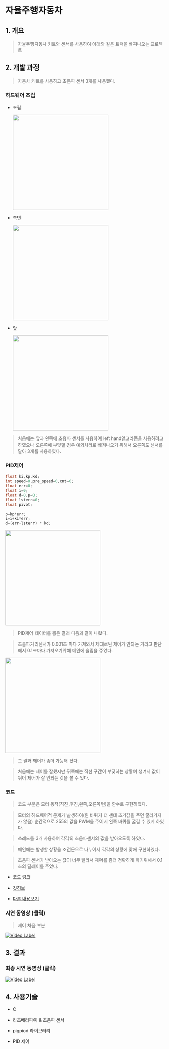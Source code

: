 # 자율주행자동차

## 1. 개요

> 자율주행자동차 키트와 센서를 사용하여 아래와 같은 트랙을 빠져나오는 프로젝트


## 2. 개발 과정

> 자동차 키트를 사용하고 초음파 센서 3개를 사용했다.

### 하드웨어 조립

* 조립

  <img src="/img/making.jpg" width="300" height="300"></img>

* 측면

  <img src="/img/left.jpg" width="300" height="300"></img>

* 앞

  <img src="/img/front.jpg" width="300" height="300"></img>

> 처음에는 앞과 왼쪽에 초음파 센서를 사용하여 left hand알고리즘을 사용하려고 하였으나 오른쪽에 부딪힐 경우 예외처리로 빠져나오기 위해서 오른쪽도 센서를 달아 3개를 사용하였다.

### PID제어

```c
float ki,kp,kd;
int speed=0,pre_speed=0,cnt=0;
float err=0;
float i=0;
float d=0,p=0;
float lsterr=0;
float pivot;

p=kp*err;
i=i+ki*err;
d=(err-lsterr) * kd;
```

<img src="/img/PID1.png" width="300" height="300"></img>

> PID제어 데이터를 뽑은 결과 다음과 같이 나왔다.

> 초흠파거리센서가 0.001초 마다 가져와서 제대로된 제어가 안되는 거라고 판단해서 0.1초마다 가져오기위해 메인에 슬립을 주었다.

<img src="/img/PID2.png" width="300" height="300"></img>

> 그 결과 제어가 좀더 가능해 졌다.

> 처음에는 제어를 잘했지만 뒤쪽에는 직선 구간이 부딪히는 상황이 생겨서 값이 뛰어 제어가 잘 안되는 것을 볼 수 있다.

### 코드

> 코드 부분은 모터 동작(직진,후진,왼쪽,오른쪽턴)을 함수로 구현하였다.

> 모터의 하드웨어적 문제가 발생하여(왼 바퀴가 더 센데 초기값을 주면 굴러가지가 않음) 순간적으로 255의 값을 PWM을 주어서 왼쪽 바퀴를 굴길 수 있게 하였다.

> 쓰레드를 3개 사용하여 각각의 초음파센서의 값을 받아오도록 하였다.

> 메인에는 발생할 상황을 조건문으로 나누어서 각각의 상황에 맞에 구현하였다.

> 초음파 센서가 받아오는 값이 너무 빨라서 제어를 좀더 정확하게 하기위해서 0.1초의 딜레이를 주었다.

* [코드 링크](https://github.com/rim0621/RobotSW/blob/master/autonomousVehicle/Last_project.c)

* [깃허브](https://github.com/rim0621)

* [다른 내용보기](https://rim0621.tistory.com)

### 시연 동영상 (클릭)

> 제어 처음 부분

[![Video Label](http://img.youtube.com/vi/N2R50nhmHQM/0.jpg)](https://youtu.be/N2R50nhmHQM)

## 3. 결과

### 최종 시연 동영상 (클릭)

[![Video Label](http://img.youtube.com/vi/Ha9_MP4FB44/0.jpg)](https://youtu.be/Ha9_MP4FB44)

## 4. 사용기술

* C

* 라즈베리파이 & 초음파 센서

* pigpiod 라이브러리

* PID 제어
